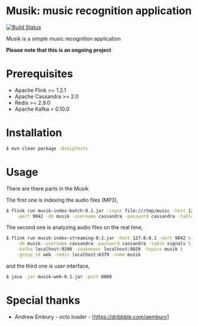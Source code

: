 # Musik: music recognition application

[![Build Status](https://travis-ci.org/trK54Ylmz/musik.svg?branch=master)](https://travis-ci.org/trK54Ylmz/musik)

Musik is a simple music recognition application

**Please note that this is an ongoing project**

# Prerequisites

* Apache Flink >= 1.2.1
* Apache Cassandra >= 2.0
* Redis >= 2.9.0
* Apache Kafka = 0.10.0

# Installation

```bash
$ mvn clean package -DskipTests
```

# Usage

There are there parts in the Musik. 

The first one is indexing the audio files (MP3),

```bash
$ flink run musik-index-batch-0.1.jar -input file:///tmp/music -host 127.0.0.1 \
    -port 9042 -db musik -username cassandra -password cassandra -table signals
```

The second one is analyzing audio files on the real time,

```bash
$ flink run musik-index-streaming-0.1.jar -host 127.0.0.1 -port 9042 \
    -db musik -username cassandra -password cassandra -table signals \
    -kafka localhost:9200 -zookeeper localhost:8020 -topics musik \
    -group_id web -redis localhost:6379 -name musik
```

and the third one is user interface,
 
```bash
$ java -jar musik-web-0.1.jar -port 8080
```

# Special thanks

* Andrew Embury - octo loader - [https://dribbble.com/aembury]
